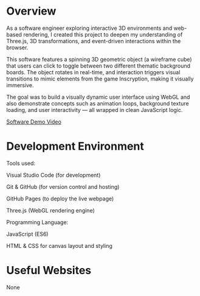 # Overview
As a software engineer exploring interactive 3D environments and web-based rendering, I created this project to deepen my understanding of Three.js, 3D transformations, and event-driven interactions within the browser.

This software features a spinning 3D geometric object (a wireframe cube) that users can click to toggle between two different thematic background boards. The object rotates in real-time, and interaction triggers visual transitions to mimic elements from the game Inscryption, making it visually immersive.

The goal was to build a visually dynamic user interface using WebGL and also demonstrate concepts such as animation loops, background texture loading, and user interactivity — all wrapped in clean JavaScript logic.

[Software Demo Video](https://youtu.be/JAyUKerKoxY)

# Development Environment
Tools used:

Visual Studio Code (for development)

Git & GitHub (for version control and hosting)

GitHub Pages (to deploy the live webpage)

Three.js (WebGL rendering engine)

Programming Language:

JavaScript (ES6)

HTML & CSS for canvas layout and styling
# Useful Websites
None